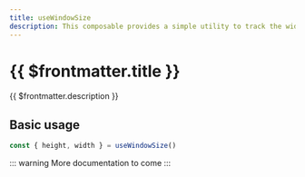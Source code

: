 ```yaml
---
title: useWindowSize
description: This composable provides a simple utility to track the width and height of the browser window with reactivity
---
```


# {{ $frontmatter.title }}

{{ $frontmatter.description }}

## Basic usage

```ts
const { height, width } = useWindowSize()
```

::: warning
More documentation to come
:::
